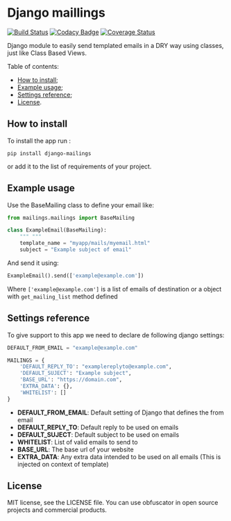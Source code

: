 # Django maillings

[![Build Status](https://travis-ci.org/dipcode-software/django-mailings.svg?branch=master)](https://travis-ci.org/dipcode-software/django-mailings)
[![Codacy Badge](https://api.codacy.com/project/badge/Grade/d01ebbe43c684d478cacc530e44633ad)](https://www.codacy.com/app/srtabs/django-mailings?utm_source=github.com&amp;utm_medium=referral&amp;utm_content=dipcode-software/django-mailings&amp;utm_campaign=Badge_Grade)
[![Coverage Status](https://coveralls.io/repos/github/dipcode-software/django-mailings/badge.svg?branch=master)](https://coveralls.io/github/dipcode-software/django-mailings?branch=master)

Django module to easily send templated emails in a DRY way using classes, just like Class Based Views.

Table of contents:
 * [How to install](#how-to-install);
 * [Example usage](#example-usage);
 * [Settings reference](#settings-reference);
 * [License](#license).

## How to install
To install the app run :
```shell
pip install django-mailings
```
or add it to the list of requirements of your project.

## Example usage
Use the BaseMailing class to define your email like:
```python
from mailings.mailings import BaseMailing

class ExampleEmail(BaseMailing):
	""" """
	template_name = "myapp/mails/myemail.html"
	subject = "Example subject of email"
```

And send it using:
```python
ExampleEmail().send(['example@example.com'])
```
Where `['example@example.com']` is a list of emails of destination or a object with `get_mailing_list` method defined

## Settings reference
To give support to this app we need to declare de following django settings:
```python
DEFAULT_FROM_EMAIL = "example@example.com"

MAILINGS = {
    'DEFAULT_REPLY_TO': "examplereplyto@example.com",
    'DEFAULT_SUJECT': "Example subject",
    'BASE_URL': "https://domain.com",
    'EXTRA_DATA': {},
    'WHITELIST': []
}
```

- **DEFAULT_FROM_EMAIL**: Default setting of Django that defines the from email
- **DEFAULT_REPLY_TO**: Default reply to be used on emails
- **DEFAULT_SUJECT**: Default subject to be used on emails
- **WHITELIST**: List of valid emails to send to
- **BASE_URL**: The base url of your website
- **EXTRA_DATA**: Any extra data intended to be used on all emails (This is injected on context of template)


## License

MIT license, see the LICENSE file. You can use obfuscator in open source projects and commercial products.
